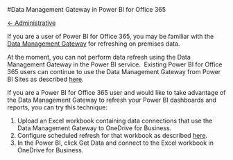<properties pageTitle="Data Management Gateway in Power BI for Office 365" description="Data Management Gateway in Power BI for Office 365" services="powerbi" documentationCenter="" authors="v-anpasi" manager="mblythe" editor=""/>
<tags ms.service="powerbi" ms.devlang="NA" ms.topic="article" ms.tgt_pltfrm="NA" ms.workload="powerbi" ms.date="06/26/2015" ms.author="v-anpasi"/>
#Data Management Gateway in Power BI for Office 365

[← Administrative](https://support.powerbi.com/knowledgebase/topics/63248-administrative)

If you are a user of Power BI for Office 365, you may be familiar with the [Data Management Gateway](https://www.google.com/url?sa=t&rct=j&q=&esrc=s&source=web&cd=2&cad=rja&uact=8&ved=0CDgQFjAB&url=http%3A%2F%2Foffice.microsoft.com%2Fen-us%2Foffice365-sharepoint-online-enterprise-help%2Fintroduction-to-data-management-gateway-HA104079171.aspx&ei=N9fTVK-9G5e1oQSy7oEI&usg=AFQjCNHqjIu9Y-CXI7To2AUHOm4pxcxHyg&sig2=L9R4eBJ_ISpCxjg3cPcYxQ&bvm=bv.85464276,d.cGU) for refreshing on premises data.

At the moment, you can not perform data refresh using the Data Management Gateway in the Power BI service.  Existing Power BI for Office 365 users can continue to use the Data Management Gateway from Power BI Sites as described [here](https://support.office.com/en-us/article/schedule-data-refresh-for-reports-in-Power-BI-for-Office-365-7d6d2816-7fb0-4c5f-a353-d5bd13124985).

If you are a Power BI for Office 365 user and would like to take advantage of the Data Management Gateway to refresh your Power BI dashboards and reports, you can try this technique:

1.  Upload an Excel workbook containing data connections that use the Data Management Gateway to OneDrive for Business.
2.  Configure scheduled refresh for that workbook as described [here](https://support.office.com/en-us/article/schedule-data-refresh-for-reports-in-Power-BI-for-Office-365-7d6d2816-7fb0-4c5f-a353-d5bd13124985).
3.  In the Power BI, click Get Data and connect to the Excel workbook in OneDrive for Business.